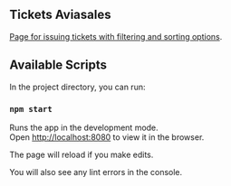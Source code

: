 ## Tickets Aviasales

[Page for issuing tickets with filtering and sorting options](https://github.com/KosyanMedia/test-tasks/tree/master/aviasales_frontend).


## Available Scripts

In the project directory, you can run:

### `npm start`

Runs the app in the development mode.<br />
Open [http://localhost:8080](http://localhost:8080) to view it in the browser.

The page will reload if you make edits.<br />

You will also see any lint errors in the console.
